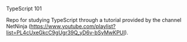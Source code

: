 TypeScript 101

Repo for studying TypeScript through a tutorial provided by the channel NetNinja (https://www.youtube.com/playlist?list=PL4cUxeGkcC9gUgr39Q_yD6v-bSyMwKPUI).
